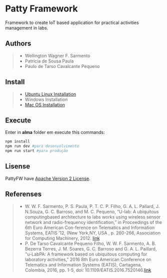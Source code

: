 # Patty Framework

Framework to create IoT based application for practical activities management in labs.

## Authors
> * Wellington Wagner F. Sarmento
> * Patrícia de Sousa Paula
> * Paulo de Tarso Cavalcante Pequeno

## Install
> * [Ubuntu Linux Installation](https://github.com/wwagner33/pattyFW/blob/master/install_ubuntu.md)
> * Windows Installation
> * [Mac OS Installation](https://github.com/wwagner33/pattyFW/blob/master/install_macos.md)

## Execute
Enter in **alma** folder em execute this commands: 

```bash
npm install
npm run dev #para desenvolvimento
npm run start #para produção
```
## Lisense

PattyFW have [Apache Version 2 License](http://www.apache.org/licenses/).

## Referenses
> *  W. W. F. Sarmento, P. S. Paula, P. T. C. P. Filho, G. A. L. Pallard, J. N.Souza, G. C. Barroso, and M. C. Pequeno, “U-lab: A ubiquitous computingbased architecture to labs works using wireless sensor network and radio-frequency identification,” in Proceedings of the 6th Euro American Con-ference on Telematics and Information Systems, EATIS ’12, (New York,NY, USA , p. 260-266, Association for Computing Machinery, 2012. [link][link-eatis2012]
> * P. De Tarso Cavalcante Pequeno Filho, W. W. F. Sarmento, A. B. Bezerra Torres, J. M. Soares, G. C. Barroso and G. A. L. Paillard, "u-LabPA: A framework based on ubiquitous computing for laboratory activities," 2016 8th Euro American Conference on Telematics and Information Systems (EATIS), Cartagena, Colombia, 2016, pp. 1-5, doi: 10.1109/EATIS.2016.7520146.[link][link-eatis2016]

[link-eatis2012]:(https://doi.org/10.1145/2261605.2261644)
[link-eatis2016]:(https://doi.org/10.1109/EATIS.2016.7520146)
